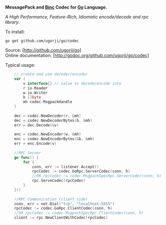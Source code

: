 **MessagePack and [Binc](http://github.com/ugorji/binc) Codec for [Go](http://golang.org) Language.**

*A High Performance, Feature-Rich, Idiomatic encode/decode and rpc library*.

To install:

    go get github.com/ugorji/go/codec

Source: [http://github.com/ugorji/go]  
Online documentation: [http://godoc.org/github.com/ugorji/go/codec]  

Typical usage:

```go
    // create and use decoder/encoder
    var (
        v interface{} // value to decode/encode into
        r io.Reader
        w io.Writer
        b []byte
        mh codec.MsgpackHandle
    )
    
    dec = codec.NewDecoder(r, &mh)
    dec = codec.NewDecoderBytes(b, &mh)
    err = dec.Decode(&v) 
    
    enc = codec.NewEncoder(w, &mh)
    enc = codec.NewEncoderBytes(&b, &mh)
    err = enc.Encode(v)
    
    //RPC Server
    go func() {
        for {
            conn, err := listener.Accept()
            rpcCodec := codec.GoRpc.ServerCodec(conn, h)
            //OR rpcCodec := codec.MsgpackSpecRpc.ServerCodec(conn, h)
            rpc.ServeCodec(rpcCodec)
        }
    }()
    
    //RPC Communication (client side)
    conn, err = net.Dial("tcp", "localhost:5555")
    rpcCodec := codec.GoRpc.ClientCodec(conn, h)
    //OR rpcCodec := codec.MsgpackSpecRpc.ClientCodec(conn, h)
    client := rpc.NewClientWithCodec(rpcCodec)
```
